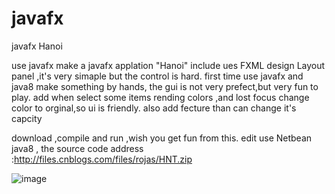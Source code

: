 # javafx
javafx Hanoi


use javafx make a javafx applation "Hanoi"
include ues FXML design Layout panel ,it's very simaple but the control is hard.
first time use javafx and java8 make something by hands,
the gui is not very prefect,but very fun to play.
add when select some items rending colors ,and lost focus change color to orginal,so ui is friendly.
also add fecture than can change it's capcity

download ,compile and run ,wish you get fun from this. 
edit use Netbean  java8 , the  source code  address :http://files.cnblogs.com/files/rojas/HNT.zip


![image](http://images0.cnblogs.com/blog2015/578685/201508/170836327854354.jpg)
